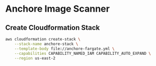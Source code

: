 # Anchore Image Scanner

## Create Cloudformation Stack

```bash
aws cloudformation create-stack \
    --stack-name anchore-stack \
    --template-body file://anchore-fargate.yml \
    --capabilities CAPABILITY_NAMED_IAM CAPABILITY_AUTO_EXPAND \
    --region us-east-2
```